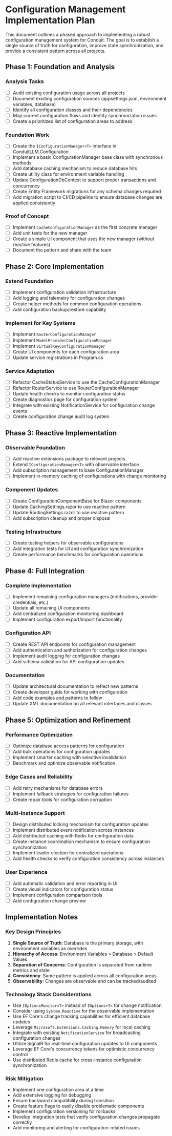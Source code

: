 # Configuration Management Implementation Plan

This document outlines a phased approach to implementing a robust configuration management system for Conduit. The goal is to establish a single source of truth for configuration, improve state synchronization, and provide a consistent pattern across all projects.

## Phase 1: Foundation and Analysis 

### Analysis Tasks
- [ ] Audit existing configuration usage across all projects
- [ ] Document existing configuration sources (appsettings.json, environment variables, database)
- [ ] Identify all configuration classes and their dependencies
- [ ] Map current configuration flows and identify synchronization issues
- [ ] Create a prioritized list of configuration areas to address

### Foundation Work
- [ ] Create the `IConfigurationManager<T>` interface in ConduitLLM.Configuration
- [ ] Implement a basic ConfigurationManager base class with synchronous methods
- [ ] Add database caching mechanism to reduce database hits
- [ ] Create utility class for environment variable handling
- [ ] Update ConfigurationDbContext to support proper transactions and concurrency
- [ ] Create Entity Framework migrations for any schema changes required
- [ ] Add migration script to CI/CD pipeline to ensure database changes are applied consistently

### Proof of Concept
- [ ] Implement `CacheConfigurationManager` as the first concrete manager
- [ ] Add unit tests for the new manager
- [ ] Create a simple UI component that uses the new manager (without reactive features)
- [ ] Document the pattern and share with the team

## Phase 2: Core Implementation

### Extend Foundation
- [ ] Implement configuration validation infrastructure
- [ ] Add logging and telemetry for configuration changes
- [ ] Create helper methods for common configuration operations
- [ ] Add configuration backup/restore capability

### Implement for Key Systems
- [ ] Implement `RouterConfigurationManager`
- [ ] Implement `ModelProviderConfigurationManager`
- [ ] Implement `VirtualKeyConfigurationManager`
- [ ] Create UI components for each configuration area
- [ ] Update service registrations in Program.cs

### Service Adaptation
- [ ] Refactor CacheStatusService to use the CacheConfigurationManager
- [ ] Refactor RouterService to use RouterConfigurationManager
- [ ] Update health checks to monitor configuration status
- [ ] Create diagnostics page for configuration system
- [ ] Integrate with existing NotificationService for configuration change events
- [ ] Create configuration change audit log system

## Phase 3: Reactive Implementation 

### Observable Foundation
- [ ] Add reactive extensions package to relevant projects
- [ ] Extend `IConfigurationManager<T>` with observable interface
- [ ] Add subscription management to base ConfigurationManager
- [ ] Implement in-memory caching of configurations with change monitoring

### Component Updates
- [ ] Create ConfigurationComponentBase for Blazor components
- [ ] Update CachingSettings.razor to use reactive pattern
- [ ] Update RoutingSettings.razor to use reactive pattern
- [ ] Add subscription cleanup and proper disposal

### Testing Infrastructure
- [ ] Create testing helpers for observable configurations
- [ ] Add integration tests for UI and configuration synchronization
- [ ] Create performance benchmarks for configuration operations

## Phase 4: Full Integration 

### Complete Implementation
- [ ] Implement remaining configuration managers (notifications, provider credentials, etc.)
- [ ] Update all remaining UI components
- [ ] Add centralized configuration monitoring dashboard
- [ ] Implement configuration export/import functionality

### Configuration API
- [ ] Create REST API endpoints for configuration management
- [ ] Add authentication and authorization for configuration changes
- [ ] Implement audit logging for configuration changes
- [ ] Add schema validation for API configuration updates

### Documentation
- [ ] Update architectural documentation to reflect new patterns
- [ ] Create developer guide for working with configuration
- [ ] Add code examples and patterns to follow
- [ ] Update XML documentation on all relevant interfaces and classes

## Phase 5: Optimization and Refinement 

### Performance Optimization
- [ ] Optimize database access patterns for configuration
- [ ] Add bulk operations for configuration updates
- [ ] Implement smarter caching with selective invalidation
- [ ] Benchmark and optimize observable notification

### Edge Cases and Reliability
- [ ] Add retry mechanisms for database errors
- [ ] Implement fallback strategies for configuration failures
- [ ] Create repair tools for configuration corruption

### Multi-Instance Support
- [ ] Design distributed locking mechanism for configuration updates
- [ ] Implement distributed event notification across instances
- [ ] Add distributed caching with Redis for configuration data
- [ ] Create instance coordination mechanism to ensure configuration synchronization
- [ ] Implement leader election for centralized operations
- [ ] Add health checks to verify configuration consistency across instances

### User Experience
- [ ] Add automatic validation and error reporting in UI
- [ ] Create visual indicators for configuration status
- [ ] Implement configuration comparison tools
- [ ] Add configuration change preview

## Implementation Notes

### Key Design Principles
1. **Single Source of Truth**: Database is the primary storage, with environment variables as overrides
2. **Hierarchy of Access**: Environment Variables > Database > Default Values
3. **Separation of Concerns**: Configuration is separated from runtime metrics and state
4. **Consistency**: Same pattern is applied across all configuration areas
5. **Observability**: Changes are observable and can be tracked/audited

### Technology Stack Considerations
- Use `IOptionsMonitor<T>` instead of `IOptions<T>` for change notification
- Consider using `System.Reactive` for the observable implementation
- Use EF Core's change tracking capabilities for efficient database updates
- Leverage `Microsoft.Extensions.Caching.Memory` for local caching
- Integrate with existing `NotificationService` for broadcasting configuration changes
- Utilize SignalR for real-time configuration updates to UI components
- Leverage EF Core's concurrency tokens for optimistic concurrency control
- Use distributed Redis cache for cross-instance configuration synchronization

### Risk Mitigation
- Implement one configuration area at a time
- Add extensive logging for debugging
- Ensure backward compatibility during transition
- Create feature flags to easily disable problematic components
- Implement configuration versioning for rollbacks
- Develop integration tests that verify configuration changes propagate correctly
- Add monitoring and alerting for configuration-related issues
